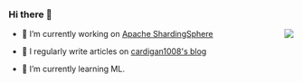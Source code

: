 ### Hi there 👋
<img align="right" src="https://github-readme-stats.vercel.app/api?username=cardigan1008&show_icons=true&icon_color=CE1D2D&text_color=718096&bg_color=ffffff&hide_title=true" />

- 🔭 I’m currently working on [Apache ShardingSphere](https://github.com/apache/shardingsphere)

- 📝 I regularly write articles on [cardigan1008's blog](https://cardigan1008.fun)
 
- 🌱 I’m currently learning ML.

<!--
**cardigan1008/cardigan1008** is a ✨ _special_ ✨ repository because its `README.md` (this file) appears on your GitHub profile.

Here are some ideas to get you started:

- 🔭 I’m currently working on ...
- 🌱 I’m currently learning ...
- 👯 I’m looking to collaborate on ...
- 🤔 I’m looking for help with ...
- 💬 Ask me about ...
- 📫 How to reach me: ...
- 😄 Pronouns: ...
- ⚡ Fun fact: ...
-->
